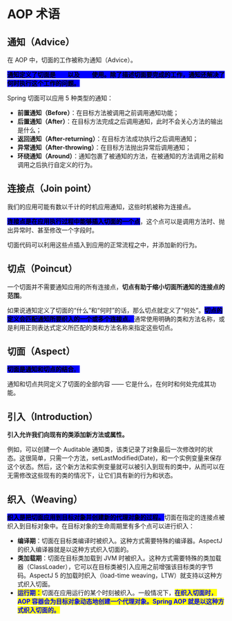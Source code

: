 # AOP 术语

## 通知（Advice）

在 AOP 中，切面的工作被称为通知（Advice）。

<mark style="background-color:blue;">**通知定义了切面是**</mark><mark style="color:blue;background-color:blue;">**什么**</mark><mark style="background-color:blue;">**以及**</mark><mark style="color:blue;background-color:blue;">**何时**</mark><mark style="background-color:blue;">**使用。除了描述切面要完成的工作，通知还解决了何时执行这个工作的问题。**</mark>

Spring 切面可以应用 5 种类型的通知：

* **前置通知（Before）**：在目标方法被调用之前调用通知功能；
* **后置通知（After）**：在目标方法完成之后调用通知，此时不会关心方法的输出是什么；
* **返回通知（After-returning）**：在目标方法成功执行之后调用通知；
* **异常通知（After-throwing）**：在目标方法抛出异常后调用通知；
* **环绕通知（Around）**：通知包裹了被通知的方法，在被通知的方法调用之前和调用之后执行自定义的行为。

## **连接点（Join point）**

我们的应用可能有数以千计的时机应用通知，这些时机被称为连接点。

<mark style="background-color:blue;">**连接点是在应用执行过程中能够插入切面的一个点**</mark>，这个点可以是调用方法时、抛出异常时、甚至修改一个字段时。

切面代码可以利用这些点插入到应用的正常流程之中，并添加新的行为。

## **切点（Poincut）**

一个切面并不需要通知应用的所有连接点，**切点有助于缩小切面所通知的连接点的范围**。

如果说通知定义了切面的“什么”和“何时”的话，那么切点就定义了“何处”。<mark style="background-color:blue;">**切点的定义会匹配通知所要织入的一个或多个连接点**</mark><mark style="background-color:blue;">。</mark>通常使用明确的类和方法名称，或是利用正则表达式定义所匹配的类和方法名称来指定这些切点。

## **切面（Aspect）**

<mark style="background-color:blue;">**切面是通知和切点的结合**</mark><mark style="background-color:blue;">。</mark>

通知和切点共同定义了切面的全部内容 —— 它是什么，在何时和何处完成其功能。

## **引入（Introduction）**

**引入允许我们向现有的类添加新方法或属性。**

例如，可以创建一个 Auditable 通知类，该类记录了对象最后一次修改时的状态。这很简单，只需一个方法，setLastModified(Date)，和一个实例变量来保存这个状态。然后，这个新方法和实例变量就可以被引入到现有的类中，从而可以在无需修改这些现有的类的情况下，让它们具有新的行为和状态。

## **织入（Weaving）**

<mark style="background-color:blue;">**织入是把切面应用到目标对象并创建新的代理对象的过程。**</mark>切面在指定的连接点被织入到目标对象中。在目标对象的生命周期里有多个点可以进行织入：

* **编译期**：切面在目标类编译时被织入。这种方式需要特殊的编译器。AspectJ 的织入编译器就是以这种方式织入切面的。
* **类加载期**：切面在目标类加载到 JVM 时被织入。这种方式需要特殊的类加载器（ClassLoader），它可以在目标类被引入应用之前增强该目标类的字节码。AspectJ 5 的加载时织入（load-time weaving，LTW）就支持以这种方式织入切面。
* <mark style="color:blue;">**运行期：**</mark>切面在应用运行的某个时刻被织入。一般情况下，<mark style="color:blue;">**在织入切面时，AOP 容器会为目标对象动态地创建一个代理对象。Spring AOP 就是以这种方式织入切面的。**</mark>
